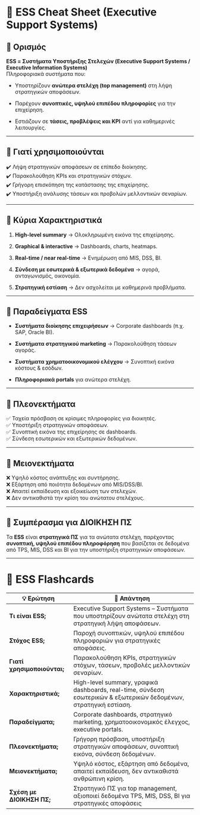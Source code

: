 # 📌 ESS Cheat Sheet (Executive Support Systems)

## 🔹 Ορισμός

**ESS = Συστήματα Υποστήριξης Στελεχών (Executive Support Systems / Executive Information Systems)**  
Πληροφοριακά συστήματα που:

- Υποστηρίζουν **ανώτερα στελέχη (top management)** στη λήψη στρατηγικών αποφάσεων.

- Παρέχουν **συνοπτικές, υψηλού επιπέδου πληροφορίες** για την επιχείρηση.

- Εστιάζουν σε **τάσεις, προβλέψεις και KPI** αντί για καθημερινές λειτουργίες.

---

## 🔹 Γιατί χρησιμοποιούνται

✔️ Λήψη στρατηγικών αποφάσεων σε επίπεδο διοίκησης.  
✔️ Παρακολούθηση KPIs και στρατηγικών στόχων.  
✔️ Γρήγορη επισκόπηση της κατάστασης της επιχείρησης.  
✔️ Υποστήριξη ανάλυσης τάσεων και προβολών μελλοντικών σεναρίων.

---

## 🔹 Κύρια Χαρακτηριστικά

1. **High-level summary** → Ολοκληρωμένη εικόνα της επιχείρησης.

2. **Graphical & interactive** → Dashboards, charts, heatmaps.

3. **Real-time / near real-time** → Ενημέρωση από MIS, DSS, BI.

4. **Σύνδεση με εσωτερικά & εξωτερικά δεδομένα** → αγορά, ανταγωνισμός, οικονομία.

5. **Στρατηγική εστίαση** → Δεν ασχολείται με καθημερινά προβλήματα.

---

## 🔹 Παραδείγματα ESS

- **Συστήματα διοίκησης επιχειρήσεων** → Corporate dashboards (π.χ. SAP, Oracle BI).

- **Συστήματα στρατηγικού marketing** → Παρακολούθηση τάσεων αγοράς.

- **Συστήματα χρηματοοικονομικού ελέγχου** → Συνοπτική εικόνα κόστους & εσόδων.

- **Πληροφοριακά portals** για ανώτερα στελέχη.

---

## 🔹 Πλεονεκτήματα

✅ Ταχεία πρόσβαση σε κρίσιμες πληροφορίες για διοικητές.  
✅ Υποστήριξη στρατηγικών αποφάσεων.  
✅ Συνοπτική εικόνα της επιχείρησης σε dashboards.  
✅ Σύνδεση εσωτερικών και εξωτερικών δεδομένων.

---

## 🔹 Μειονεκτήματα

❌ Υψηλό κόστος ανάπτυξης και συντήρησης.  
❌ Εξάρτηση από ποιότητα δεδομένων από MIS/DSS/BI.  
❌ Απαιτεί εκπαίδευση και εξοικείωση των στελεχών.  
❌ Δεν αντικαθιστά την κρίση του ανώτατου στελέχους.

---

## 🔹 Συμπέρασμα για ΔΙΟΙΚΗΣΗ ΠΣ

Τα **ESS** είναι **στρατηγικά ΠΣ** για τα ανώτατα στελέχη, παρέχοντας **συνοπτική, υψηλού επιπέδου πληροφόρηση** που βασίζεται σε δεδομένα από TPS, MIS, DSS και BI για την υποστήριξη στρατηγικών αποφάσεων.

---

# 📌 ESS Flashcards

| 💡 Ερώτηση                  | 📖 Απάντηση                                                                                                       |
| --------------------------- | ----------------------------------------------------------------------------------------------------------------- |
| **Τι είναι ESS;**           | Executive Support Systems – Συστήματα που υποστηρίζουν ανώτατα στελέχη στη στρατηγική λήψη αποφάσεων.             |
| **Στόχος ESS;**             | Παροχή συνοπτικών, υψηλού επιπέδου πληροφοριών για στρατηγικές αποφάσεις.                                         |
| **Γιατί χρησιμοποιούνται;** | Παρακολούθηση KPIs, στρατηγικών στόχων, τάσεων, προβολές μελλοντικών σεναρίων.                                    |
| **Χαρακτηριστικά;**         | High-level summary, γραφικά dashboards, real-time, σύνδεση εσωτερικών & εξωτερικών δεδομένων, στρατηγική εστίαση. |
| **Παραδείγματα;**           | Corporate dashboards, στρατηγικό marketing, χρηματοοικονομικός έλεγχος, executive portals.                        |
| **Πλεονεκτήματα;**          | Γρήγορη πρόσβαση, υποστήριξη στρατηγικών αποφάσεων, συνοπτική εικόνα, σύνδεση δεδομένων.                          |
| **Μειονεκτήματα;**          | Υψηλό κόστος, εξάρτηση από δεδομένα, απαιτεί εκπαίδευση, δεν αντικαθιστά ανθρώπινη κρίση.                         |
| **Σχέση με ΔΙΟΙΚΗΣΗ ΠΣ;**   | Στρατηγικό ΠΣ για top management, αξιοποιεί δεδομένα TPS, MIS, DSS, BI για στρατηγικές αποφάσεις                  |
